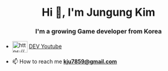 <!---
Kim-JeongUng/Kim-JeongUng is a ✨ special ✨ repository because its `README.md` (this file) appears on your GitHub profile.
You can click the Preview link to take a look at your changes.
https://github.com/rahuldkjain/github-profile-readme-generator
--->
<h1 align="center">Hi 👋, I'm Jungung Kim</h1>
<h3 align="center">I'm a growing Game developer from Korea</h3>

- <a href="https://www.youtube.com/channel/UCX_SsgBfjPwpae2naZzkKpQ" target="blank"><img align="center" src="https://raw.githubusercontent.com/rahuldkjain/github-profile-readme-generator/master/src/images/icons/Social/youtube.svg" alt="https://www.youtube.com/channel/UCX_SsgBfjPwpae2naZzkKpQ/videos" height="30" width="40" /></a> [DEV Youtube](https://www.youtube.com/channel/UCX_SsgBfjPwpae2naZzkKpQ)


- 📫 How to reach me **kju7859@gmail.com**

<!---
- 👀 I’m interested in ...<br>
**Unity 3D<br>
MotionCapture<br>
VR/AR<br>
Arduino<br>
3D printings<br>
Drone<br>**
<h3>Experiences:</h3>

- **Newto(주식회사 뉴토)** *2022.03 ~ current* 
    - **ICT Intern ship**
        - 신한지주 * KTds 메타버스 게임플랫폼 Inside 개발진행
        - 실시간 모션 캡쳐 개발진행
    
- **Makerspace FabLab Gangwon(메이커스페이스 팹랩 강원)** *2021.01 ~ 2022.02*
    - **Lab Intern**
        - Maintenance of 3D printer.
        - Making a class kit. 
        - 3D printing
        - Arduino
        - Drone
        
- **Medical Genetic Lab(의학 유전학 연구실)** *2021.01 ~ 2021.12*
    - **Lab Intern**
        - Data server management.
        - Data search.

- **Samsung MRS(삼성전자 모바일 리테일 서포터즈)** *2020.07 ~ 2020.09* 
    - **Short-term jobs.**
        - Visiting stores and guiding the features and policies of newly launched smartphones.

- **Other Short-term jobs**
  - 한림대학교 앱 개발 보조강사 (2018.07 ~ 2018.08) 
  - 춘천 문화재단 아두이노 강사 (2021.07 ~ 2021.09)
  - 원주 북원여고 3D 프린팅 강사 (2021.09)

<br>
<h3 align="left">Confident Languages:</h3>
<p align="left"><a href="https://www.w3schools.com/cs/" target="_blank"> <img src="https://raw.githubusercontent.com/devicons/devicon/master/icons/csharp/csharp-original.svg" alt="csharp" width="40" height="40"/> </a> <a href="https://www.python.org" target="_blank"> <img src="https://raw.githubusercontent.com/devicons/devicon/master/icons/python/python-original.svg" alt="python" width="40" height="40"/> </a>   <a href="https://www.cprogramming.com/" target="_blank"> <img src="https://raw.githubusercontent.com/devicons/devicon/master/icons/c/c-original.svg" alt="c" width="40" height="40"/> </a> <a href="https://www.w3schools.com/cpp/" target="_blank"> <img src="https://raw.githubusercontent.com/devicons/devicon/master/icons/cplusplus/cplusplus-original.svg" alt="cplusplus" width="40" height="40"/> </a> <a href="https://www.w3schools.com/css/" target="_blank"> <img src="https://raw.githubusercontent.com/devicons/devicon/master/icons/css3/css3-original-wordmark.svg" alt="css3" width="40" height="40"/> </a> <a href="https://www.w3.org/html/" target="_blank"> <img src="https://raw.githubusercontent.com/devicons/devicon/master/icons/html5/html5-original-wordmark.svg" alt="html5" width="40" height="40"/> </a> <a href="https://developer.mozilla.org/en-US/docs/Web/JavaScript" target="_blank"> <img src="https://raw.githubusercontent.com/devicons/devicon/master/icons/javascript/javascript-original.svg" alt="javascript" width="40" height="40"/> </a> <a href="https://www.linux.org/" target="_blank"> <img src="https://raw.githubusercontent.com/devicons/devicon/master/icons/linux/linux-original.svg" alt="linux" width="40" height="40"/> </a> </p>
<h3 align="left">Confident Tools:</h3>
<p align="left"> <a href="https://unity.com/" target="_blank"> <img src="https://www.vectorlogo.zone/logos/unity3d/unity3d-icon.svg" alt="unity" width="40" height="40"/> </a> <a href="https://www.arduino.cc/" target="_blank"> <img src="https://cdn.worldvectorlogo.com/logos/arduino-1.svg" alt="arduino" width="40" height="40"/> </a>   </a> <a href="https://git-scm.com/" target="_blank"> <img src="https://www.vectorlogo.zone/logos/git-scm/git-scm-icon.svg" alt="git" width="40" height="40"/> </a> </p>
<br>

--->
